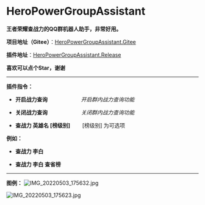 # HeroPowerGroupAssistant
**王者荣耀查战力的QQ群机器人助手，非常好用。**

**项目地址（Gitee）**：[HeroPowerGroupAssistant.Gitee](https://gitee.com/wang_xiaowen/hero-power-group-assistant)

**插件地址**：[HeroPowerGroupAssistant.Release](https://github.com/Raptor-wxw/HeroPowerGroupAssistant/releases/tag/v1.0.0)

**喜欢可以点个Star，谢谢**

****

**插件指令：**

* **开启战力查询** &emsp;&emsp;&emsp;&emsp;&emsp;&emsp;*开启群内战力查询功能*

* **关闭战力查询** &emsp;&emsp;&emsp;&emsp;&emsp;&emsp;*关闭群内战力查询功能*

* **查战力 英雄名 [榜级别]** &emsp;&emsp;[榜级别] 为可选项

**例如：**


* **查战力 李白**

* **查战力 李白 查省榜**

****

**图例：**
![IMG_20220503_175632.jpg](https://s2.loli.net/2022/05/03/86p1DX9BN2Osn57.jpg)
&emsp;

![IMG_20220503_175623.jpg](https://s2.loli.net/2022/05/03/KkgMwiE1UqITZem.jpg)
